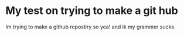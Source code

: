 # My test on trying to make a git hub
Im trying to make a github repostiry so yea!
and ik my grammer sucks

